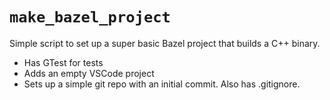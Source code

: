 # `make_bazel_project`

Simple script to set up a super basic Bazel project that builds a C++ binary.
- Has GTest for tests
- Adds an empty VSCode project
- Sets up a simple git repo with an initial commit. Also has .gitignore.